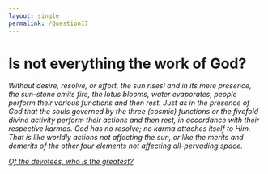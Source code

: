 ```yaml
---
layout: single
permalink: /Question17
---
```

# Is not everything the work of God?

_Without desire, resolve, or effort, the sun risesl and in its mere presence, the sun-stone emits fire, the lotus blooms, water evaporates, people perform their various functions and then rest. Just as in the presence of God that the souls governed by the three (cosmic) functions or the fivefold divine activity perform their actions and then rest, in accordance with their respective karmas. God has no resolve; no karma attaches itself to Him. That is like worldly actions not affecting the sun, or like the merits and demerits of the other four elements not affecting all-pervading space._

[_Of the devotees, who is the greatest?_](/Question18)
